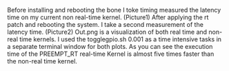 Before installing and rebooting the bone I toke timing measured the latency time on my current non real-time kernel. (Picture1)
After applying the rt patch and rebooting the system. I take a second measurement of the latency time. (Picture2)
Out.png is a visualization of both real time and non-real time kernels. I used the togglegpio.sh 0.001 as a time intensive tasks in a separate terminal window for both plots.
 As you can see the execution time of the PREEMPT_RT real-time Kernel is almost five times faster than the non-real time kernel. 
